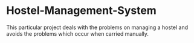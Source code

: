 # Hostel-Management-System
This particular project deals with the problems on managing a hostel and avoids the problems which occur when carried manually.
